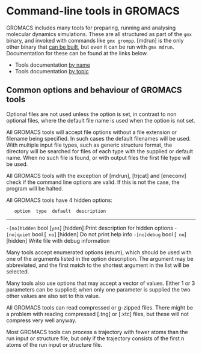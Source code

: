 # Command-line tools in GROMACS  

GROMACS includes many tools for preparing, running and analysing
molecular dynamics simulations. These are all structured as part of
the `gmx` binary, and invoked with commands like `gmx grompp`.
[mdrun] is the only other binary that [can be
built](install-guide.html#building-only-mdrun), but even it can be run
with `gmx mdrun`. Documentation for these can be found at the links
below.

* Tools documentation [by name](programs/byname.html)  
* Tools documentation [by topic](programs/bytopic.html)  

## Common options and behaviour of GROMACS tools

Optional files are not used unless the option is set, in contrast to
non optional files, where the default file name is used when the
option is not set.

All GROMACS tools will accept file options without a file extension
or filename being specified. In such cases the default filenames will
be used. With multiple input file types, such as generic structure
format, the directory will be searched for files of each type with the
supplied or default name. When no such file is found, or with output
files the first file type will be used.

All GROMACS tools with the exception of [mdrun], [trjcat] and
[eneconv] check if the command line options are valid.  If this is not
the case, the program will be halted.

All GROMACS tools have 4 hidden options:

       option  type  default  description
-------------  ----  -------  ------------------
`-[no]hidden`  bool  [`yes`]  [hidden] Print description for hidden options
`-[no]quiet`   bool  [` no`]  [hidden] Do not print help info
`-[no]debug`   bool  [` no`]  [hidden] Write file with debug information

Many tools accept enumerated options (enum), which should be used with
one of the arguments listed in the option description. The argument
may be abbreviated, and the first match to the shortest argument in
the list will be selected.

Many tools also use options that may accept a vector of values. Either
1 or 3 parameters can be supplied; when only one parameter is supplied
the two other values are also set to this value.

All GROMACS tools can read compressed or g-zipped files. There might
be a problem with reading compressed [.tng] or [.xtc] files, but these
will not compress very well anyway.

Most GROMACS tools can process a trajectory with fewer atoms than the
run input or structure file, but only if the trajectory consists of
the first n atoms of the run input or structure file.


